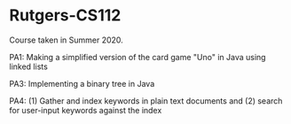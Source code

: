 # Rutgers-CS112
Course taken in Summer 2020.

PA1:  Making a simplified version of the card game "Uno" in Java using linked lists

PA3:  Implementing a binary tree in Java

PA4:  (1) Gather and index keywords in plain text documents and (2) search for user-input keywords against the index

